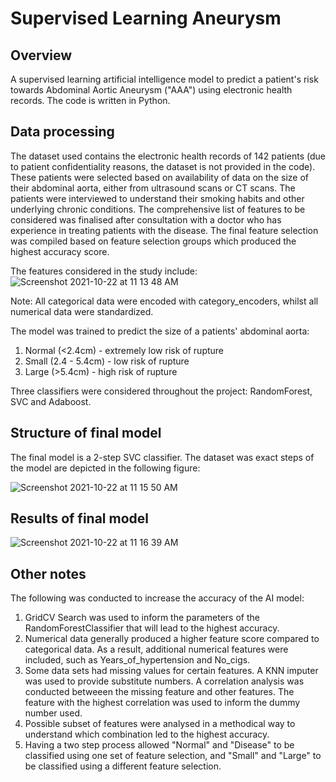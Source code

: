 # Supervised Learning Aneurysm

## Overview 

A supervised learning artificial intelligence model to predict a patient's risk towards Abdominal Aortic Aneurysm ("AAA") using electronic health records. The code is written in Python. 


## Data processing

The dataset used contains the electronic health records of 142 patients (due to patient confidentiality reasons, the dataset is not provided in the code). These patients were selected based on availability of data on the size of their abdominal aorta, either from ultrasound scans or CT scans. The patients were interviewed to understand their smoking habits and other underlying chronic conditions. The comprehensive list of features to be considered was finalised after consultation with a doctor who has experience in treating patients with the disease. The final feature selection was compiled based on feature selection groups which produced the highest accuracy score.

The features considered in the study include:
![Screenshot 2021-10-22 at 11 13 48 AM](https://user-images.githubusercontent.com/85789376/138387538-18e279ef-aa63-43bb-964b-4e4aa8a9b257.png)

Note: All categorical data were encoded with category_encoders, whilst all numerical data were standardized. 

The model was trained to predict the size of a patients' abdominal aorta:
1. Normal (<2.4cm) - extremely low risk of rupture
2. Small (2.4 - 5.4cm) - low risk of rupture 
3. Large (>5.4cm) - high risk of rupture 

Three classifiers were considered throughout the project: RandomForest, SVC and Adaboost. 

## Structure of final model 

The final model is a 2-step SVC classifier. The dataset was exact steps of the model are depicted in the following figure: 

![Screenshot 2021-10-22 at 11 15 50 AM](https://user-images.githubusercontent.com/85789376/138387709-462d1490-0117-4fd3-add6-3eb697f54d21.png)

## Results of final model 

![Screenshot 2021-10-22 at 11 16 39 AM](https://user-images.githubusercontent.com/85789376/138387801-a255d216-1c00-4efc-9dd5-91bdeb1896fa.png)


## Other notes 

The following was conducted to increase the accuracy of the AI model:

1. GridCV Search was used to inform the parameters of the RandomForestClassifier that will lead to the highest accuracy. 
2. Numerical data generally produced a higher feature score compared to categorical data. As a result, additional numerical features were included, such as Years_of_hypertension and No_cigs.
3. Some data sets had missing values for certain features. A KNN imputer was used to provide substitute numbers. A correlation analysis was conducted betweeen the missing feature and other features. The feature with the highest correlation was used to inform the dummy number used. 
4. Possible subset of features were analysed in a methodical way to understand which combination led to the highest accuracy.
5. Having a two step process allowed "Normal" and "Disease" to be classified using one set of feature selection, and "Small" and "Large" to be classified using a different feature selection. 
 



